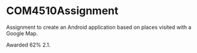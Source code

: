 # COM4510Assignment

Assignment to create an Android application based on places visited with a Google Map.

Awarded 62% 2.1.
